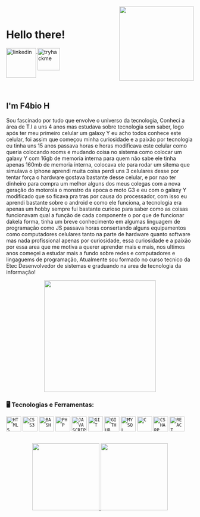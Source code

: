 <img align="right"  style="margin-top:-20px" width="200px" src="https://c.tenor.com/8BCQtGtI6Y4AAAAC/rick-and-morty-virus.gif">


<div dsplay="inline-block">
 
 <h1 align="left">Hello there!</h1>

  <a href="https://www.linkedin.com/in/fabio-gr-240b25184/">
    <img width="80px" src="https://logosmarcas.net/wp-content/uploads/2020/03/LinkedIn-Emblema.png" alt="linkedin" style="vertical-align:top;">
  </a>
  
   <a href="https://tryhackme.com/p/GhostSans">
    <img width="60px" src="https://tryhackme.com/img/favicon.png" alt="tryhackme" style="vertical-align:top;">
  </a>
</div>





</br>
</br>

## I'm F4bio H

Sou fascinado por tudo que envolve o universo da tecnologia, Conheci a área de T.I a uns 4 anos mas estudava sobre tecnologia sem saber, logo após ter meu primeiro celular um galaxy Y eu acho todos conhece este celular, foi assim que começou minha curiosidade e a paixão por tecnologia eu tinha uns 15 anos passava horas e horas modificava este celular como queria colocando rooms e mudando coisa no sistema como colocar um galaxy Y com 16gb de memoria interna para quem não sabe ele tinha apenas 160mb de memoria interna, colocava ele para rodar um sitema que simulava o iphone aprendi muita coisa perdi uns 3 celulares desse por tentar força o hardware gostava bastante desse celular, e por nao ter dinheiro para compra um melhor alguns dos meus colegas com a nova geração do motorola o monstro da epoca o moto G3 e eu com o galaxy Y modificado que so ficava pra tras por causa do processador, com isso eu aprendi bastante sobre o android e como ele funciona, a tecnologia era apenas um hobby sempre fui bastante curioso para saber como as coisas funcionavam qual a função de cada componente o por que de funcionar dakela forma, tinha um breve conhecimento em algumas linguagem de programação como JS passava horas consertando alguns equipamentos como computadores celulares tanto na parte de hardware quanto software mas nada profissional apenas por curiosidade, essa curiosidade e a paixão por essa area que me motiva a querer aprender mais e mais, nos ultimos anos começei a estudar mais a fundo sobre redes e computadores e lingaguems de programação, Atualmente sou formado no curso tecnico da Etec Desenvolvedor de sistemas e graduando na area de tecnologia da informação! 

<p align="center">
  <img src="https://capricho.abril.com.br/wp-content/uploads/2020/03/1.gif" width="300">
</p>

### 🖥️ Tecnologias e Ferramentas: 

<code><img width="40px" src="https://cdn.jsdelivr.net/gh/devicons/devicon/icons/html5/html5-original-wordmark.svg" title = "HTML5"/></code>
<code><img width="40px" src="https://cdn.jsdelivr.net/gh/devicons/devicon/icons/css3/css3-original-wordmark.svg" title = "CSS3"/></code>
<code><img width="40px" src="https://cdn.jsdelivr.net/gh/devicons/devicon/icons/bash/bash-original.svg" title = "BASH"/></code>
<code><img width="40px" src="https://cdn.jsdelivr.net/gh/devicons/devicon/icons/php/php-plain.svg" title = "PHP"/></code>
<code><img width="40px" src="https://cdn.jsdelivr.net/gh/devicons/devicon/icons/javascript/javascript-original.svg" title = "JAVASCRIPT"/></code>
<code><img width="40px" src="https://cdn.jsdelivr.net/gh/devicons/devicon/icons/git/git-original.svg" title = "GIT"/></code>
<code><img width="40px" src="https://cdn.jsdelivr.net/gh/devicons/devicon/icons/github/github-original.svg" title = "GITHUB"/></code>
<code><img width="40px" src="https://cdn.jsdelivr.net/gh/devicons/devicon/icons/mysql/mysql-original.svg" title = "MYSQL"/></code>
<code><img width="40px" src="https://cdn.jsdelivr.net/gh/devicons/devicon/icons/c/c-original.svg" title = "C"/></code>
<code><img width="40px" src="https://cdn.jsdelivr.net/gh/devicons/devicon/icons/csharp/csharp-original.svg" title = "CSHARP"/></code>
<code><img width="40px" src="https://cdn.jsdelivr.net/gh/devicons/devicon/icons/react/react-original.svg" title = "REACT"/></code>


##
<p align="center">
<a href="https://github.com/fabiodtna">
  <img height="180em" src="https://github-readme-stats-eight-theta.vercel.app/api?username=fabiodtna&show_icons=true&theme=algolia&include_all_commits=true&count_private=true"/>
  <img height="180em" src="https://github-readme-stats-eight-theta.vercel.app/api/top-langs/?username=fabiodtna&layout=compact&langs_count=8&theme=algolia"/>
</a>
</p>

